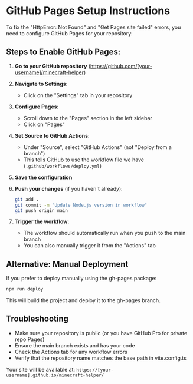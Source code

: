 # GitHub Pages Setup Instructions

To fix the "HttpError: Not Found" and "Get Pages site failed" errors, you need to configure GitHub Pages for your repository:

## Steps to Enable GitHub Pages:

1. **Go to your GitHub repository** (https://github.com/[your-username]/minecraft-helper)

2. **Navigate to Settings**:
   - Click on the "Settings" tab in your repository

3. **Configure Pages**:
   - Scroll down to the "Pages" section in the left sidebar
   - Click on "Pages"

4. **Set Source to GitHub Actions**:
   - Under "Source", select "GitHub Actions" (not "Deploy from a branch")
   - This tells GitHub to use the workflow file we have (`.github/workflows/deploy.yml`)

5. **Save the configuration**

6. **Push your changes** (if you haven't already):
   ```bash
   git add .
   git commit -m "Update Node.js version in workflow"
   git push origin main
   ```

7. **Trigger the workflow**:
   - The workflow should automatically run when you push to the main branch
   - You can also manually trigger it from the "Actions" tab

## Alternative: Manual Deployment

If you prefer to deploy manually using the gh-pages package:

```bash
npm run deploy
```

This will build the project and deploy it to the gh-pages branch.

## Troubleshooting

- Make sure your repository is public (or you have GitHub Pro for private repo Pages)
- Ensure the main branch exists and has your code
- Check the Actions tab for any workflow errors
- Verify that the repository name matches the base path in vite.config.ts

Your site will be available at: `https://[your-username].github.io/minecraft-helper/`

